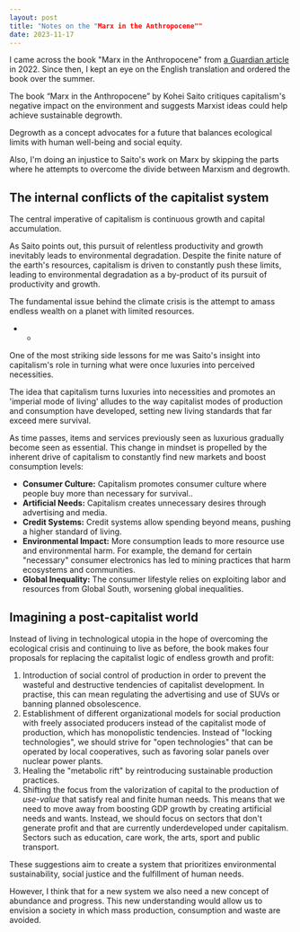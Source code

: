 ```yaml
---
layout: post
title: "Notes on the "Marx in the Anthropocene""
date: 2023-11-17
---
```


I came across the book "Marx in the Anthropocene" from [a Guardian article](https://www.theguardian.com/world/2022/sep/09/a-new-way-of-life-the-marxist-post-capitalist-green-manifesto-captivating-japan) in 2022. Since then, I kept an eye on the English translation and ordered the book over the summer.

The book “Marx in the Anthropocene” by Kohei Saito critiques capitalism's negative impact on the environment and suggests Marxist ideas could help achieve sustainable degrowth.

Degrowth as a concept advocates for a future that balances ecological limits with human well-being and social equity.

Also, I'm doing an injustice to Saito's work on Marx by skipping the parts where he attempts to overcome the divide between Marxism and degrowth.

## The internal conflicts of the capitalist system

The central imperative of capitalism is continuous growth and capital accumulation.

As Saito points out, this pursuit of relentless productivity and growth inevitably leads to environmental degradation. Despite the finite nature of the earth's resources, capitalism is driven to constantly push these limits, leading to environmental degradation as a by-product of its pursuit of productivity and growth.

The fundamental issue behind the climate crisis is the attempt to amass endless wealth on a planet with limited resources.

* *
One of the most striking side lessons for me was Saito's insight into capitalism's role in turning what were once luxuries into perceived necessities.

The idea that capitalism turns luxuries into necessities and promotes an 'imperial mode of living' alludes to the way capitalist modes of production and consumption have developed, setting new living standards that far exceed mere survival.

As time passes, items and services previously seen as luxurious gradually become seen as essential. This change in mindset is propelled by the inherent drive of capitalism to constantly find new markets and boost consumption levels:

- **Consumer Culture:** Capitalism promotes consumer culture where people buy more than necessary for survival..
- **Artificial Needs:** Capitalism creates unnecessary desires through advertising and media.
- **Credit Systems:** Credit systems allow spending beyond means, pushing a higher standard of living.
- **Environmental Impact:** More consumption leads to more resource use and environmental harm. For example, the demand for certain "necessary" consumer electronics has led to mining practices that harm ecosystems and communities.
- **Global Inequality:** The consumer lifestyle relies on exploiting labor and resources from Global South, worsening global inequalities.

## Imagining a post-capitalist world

Instead of living in technological utopia in the hope of overcoming the ecological crisis and continuing to live as before, the book makes four proposals for replacing the capitalist logic of endless growth and profit:

1. Introduction of social control of production in order to prevent the wasteful and destructive tendencies of capitalist development. In practise, this can mean regulating the advertising and use of SUVs or banning planned obsolescence.
2. Establishment of different organizational models for social production with freely associated producers instead of the capitalist mode of production, which has monopolistic tendencies. Instead of "locking technologies", we should strive for "open technologies" that can be operated by local cooperatives, such as favoring solar panels over nuclear power plants.
3. Healing the "metabolic rift" by reintroducing sustainable production practices.
4. Shifting the focus from the valorization of capital to the production of *use-value* that satisfy real and finite human needs. This means that we need to move away from boosting GDP growth by creating artificial needs and wants. Instead, we should focus on sectors that don't generate profit and that are currently underdeveloped under capitalism. Sectors such as education, care work, the arts, sport and public transport.


These suggestions aim to create a system that prioritizes environmental sustainability, social justice and the fulfillment of human needs.

However, I think that for a new system we also need a new concept of abundance and progress. This new understanding would allow us to envision a society in which mass production, consumption and waste are avoided.
